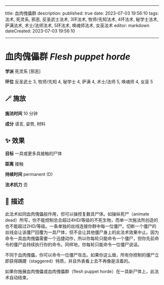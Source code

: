 
---
title: 血肉傀儡群
description: 
published: true
date: 2023-07-03 19:56:10
tags: 法术, 死灵系, 邪恶, 反圣武士法术, 3环法术, 牧师/先知法术, 4环法术, 秘学士法术, 萨满法术, 术士/法师法术, 5环法术, 唤魂师法术, 女巫法术
editor: markdown
dateCreated: 2023-07-03 19:56:10

---

# **血肉傀儡群** *Flesh puppet horde*

**学派** 死灵系 \[邪恶\] 

**环位** 反圣武士 3, 牧师/先知 4, 秘学士 4, 萨满 4, 术士/法师 5, 唤魂师 4, 女巫 5

## 🪄 施放

**施法时间** 10 分钟

**成分** 语言, 姿势, 材料

## ✨ 效果 

**目标** 一具或更多具接触的尸体 

**距离** 接触  

**持续时间** permanent (D) 

**法术抗力** 否

## 📖 描述

此法术如同血肉傀儡般作用，但可以操控复数具尸体。如操纵死尸（animate dead）所写，你不能控制总合超过4HD/等级的不死生物，而单一次施法所创造的也不能超过2HD/等级。一条单独的丝线连接你群中每一位僵尸。切断一个僵尸的丝线会让该僵尸回覆为一具尸体，但不会让其他僵尸身上的此法术效果中止。因为命令一具血肉傀儡需要一个迅捷动作，所以你每轮只能命令一个僵尸，但你先前命令的僵尸会持续执行你的命令。同样地，你每轮只能命令一位僵尸说话。

不同于血肉傀儡，你可以命令一位僵尸攻击。如果你这么做，所有你控制的僵尸立即获得蹒跚（staggered）特质，并且外表看上去不再像是活着的。

如果你施展血肉傀儡或血肉傀儡群（flesh puppet horde）在一具新尸体上，此法术自动结束。
    